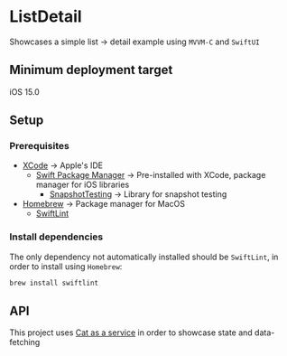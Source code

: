 # ListDetail

Showcases a simple list -> detail example using `MVVM-C` and `SwiftUI`

## Minimum deployment target

iOS 15.0

## Setup

### Prerequisites

- [XCode](https://developer.apple.com/xcode/) -> Apple's IDE
  - [Swift Package Manager](https://www.swift.org/package-manager/) -> Pre-installed with XCode, package manager for iOS libraries
    - [SnapshotTesting](https://github.com/pointfreeco/swift-snapshot-testing) -> Library for snapshot testing
- [Homebrew](https://brew.sh/) -> Package manager for MacOS
  - [SwiftLint](https://github.com/realm/SwiftLint)

### Install dependencies

The only dependency not automatically installed should be `SwiftLint`, in order to install using `Homebrew`:

```bash
brew install swiftlint
```

## API

This project uses [Cat as a service](https://cataas.com/) in order to showcase state and data-fetching
